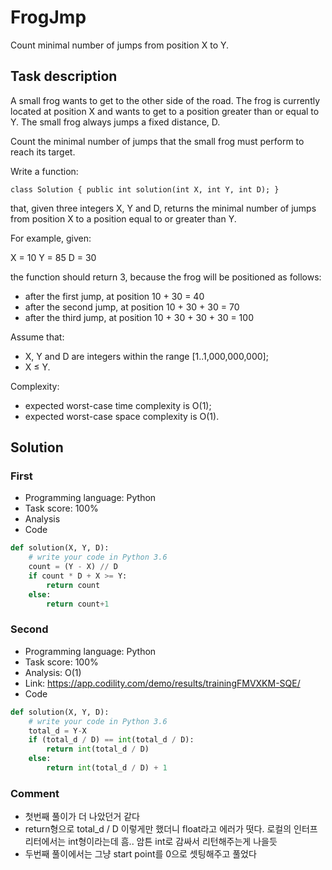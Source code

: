 # FrogJmp

Count minimal number of jumps from position X to Y.

## Task description

A small frog wants to get to the other side of the road. The frog is currently located at position X and wants to get to a position greater than or equal to Y. The small frog always jumps a fixed distance, D.

Count the minimal number of jumps that the small frog must perform to reach its target.

Write a function:

```
class Solution { public int solution(int X, int Y, int D); }
```

that, given three integers X, Y and D, returns the minimal number of jumps from position X to a position equal to or greater than Y.

For example, given:

  X = 10  Y = 85  D = 30

the function should return 3, because the frog will be positioned as follows:

* after the first jump, at position 10 + 30 = 40
* after the second jump, at position 10 + 30 + 30 = 70
* after the third jump, at position 10 + 30 + 30 + 30 = 100

Assume that:

* X, Y and D are integers within the range [1..1,000,000,000];
* X ≤ Y.

Complexity:

* expected worst-case time complexity is O(1);
* expected worst-case space complexity is O(1).

## Solution

### First

* Programming language: Python
* Task score: 100%
* Analysis
* Code

```python
def solution(X, Y, D):
    # write your code in Python 3.6
    count = (Y - X) // D
    if count * D + X >= Y:
        return count
    else:
        return count+1
```


### Second

* Programming language: Python
* Task score: 100%
* Analysis: O(1)
* Link: https://app.codility.com/demo/results/trainingFMVXKM-SQE/
* Code

```python
def solution(X, Y, D):
    # write your code in Python 3.6
    total_d = Y-X
    if (total_d / D) == int(total_d / D):
        return int(total_d / D)
    else:
        return int(total_d / D) + 1
```

### Comment
- 첫번째 풀이가 더 나았던거 같다
- return형으로 total_d / D 이렇게만 했더니 float라고 에러가 떳다. 로컬의 인터프리터에서는 int형이라는데 흠.. 암튼 int로 감싸서 리턴해주는게 나을듯
- 두번째 풀이에서는 그냥 start point를 0으로 셋팅해주고 풀었다